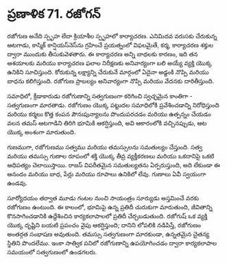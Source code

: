 # ప్రణాళిక 71. రజోగన్

రజోగుణ అనేది స్పృహ లేదా క్రియాశీల స్పృహలో కార్యాచరణ. ఎనిమిదవ వరుసకు చేరుకున్న ఆటగాడు, కాస్మిక్ కాన్షియస్‌నెస్‌ను గ్రహించే ప్రయత్నంలో విఫలమైతే, కర్మ, కార్యాచరణ శక్తుల ద్వారా ముందుకు తీసుకువెళతారు. ఈ కార్యాచరణ అన్ని బాధలకు కారణం, ఇది తన ఆశయాలకు మరియు కార్యాచరణ ఫలాల నిరీక్షణకు అనివార్యంగా బలి అయ్యే వ్యక్తి యొక్క ఉనికిని సూచిస్తుంది. కోరుకున్న లక్ష్యాన్ని చేరుకునే మార్గంలో ఏదైనా అడ్డంకి నొప్పి మరియు బాధను కలిగిస్తుంది. రజోగుణ ప్రాబల్యం అనివార్యంగా నొప్పి మరియు వేదనకు దారితీస్తుంది.

సమాధిలో, క్రీడాకారుడు రజోగుణాన్ని సత్వగుణంగా కరిగించి స్వచ్ఛమైన కాంతిగా - సత్వగుణంగా మారతాడు. రజోగుణం యొక్క పట్టుదల సమాధిలోకి ప్రవేశించడాన్ని నిరోధిస్తుంది మరియు కర్మలు కొత్త కంపన పౌనఃపున్యాలను పొందుపరచడం మరియు ఉత్పన్నం చేయడం వలన తమస్ ఆటగాడిని తిరిగి భూమికి ఆకర్షిస్తుంది, అవి ఆకారంలోకి వచ్చినప్పుడు, ఆట యొక్క అంశంగా మారుతుంది.

గుణముగా, రజోగుణము సత్వము మరియు తమస్సులను సమతుల్యం చేస్తుంది. సత్వ మరియు తమస్సు గుణాల రూపంలో శక్తి యొక్క తీవ్ర వ్యక్తీకరణలు మరియు ఒకదానిపై ఒకటి ఆధిపత్యం చెలాయిస్తాయి. రాజస్ విపరీతమైన సమతుల్యతను ఏర్పరుస్తుంది, అది లేకుండా ఈ ఆనందం మరియు బాధ, పేర్లు మరియు రూపాలు ఉనికిలో లేవు. గుణాలు ఏవీ స్వయంగా ఉండవు.

సూర్యోదయం తర్వాత మూడు గంటల నుంచి సాయంత్రం సూర్యుడు అస్తమించే వరకు రజోగుణం ఉంటుంది. ఈ కాలంలో, భూమిపై ఉన్న ప్రతిదీ చురుకుగా మారుతుంది, జీవితాన్ని కొనసాగించడానికి ఉద్దేశించిన కార్యకలాపాలలో ప్రతిదీ చేర్చబడుతుంది. రజోగుష్ ఒక వ్యక్తి యొక్క దృష్టిని బయటి ప్రపంచం వైపు ఆకర్షిస్తుంది; దానిని లోపలికి నడిపిస్తే, రజోగుణం అంతర్గత సంభాషణ అవుతుంది. తమస్సు సత్వగుణంగా మారకుండా, ఉన్నతమైన చైతన్య స్థితిని పొందలేము. ఇంకా సాత్విక పనిలో రజోగుణాన్ని ఉపయోగించడం ద్వారా కార్యకలాపాల సమయంలో సత్వగుణంలో ఉండగలరు.
